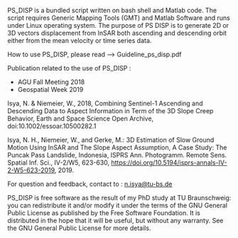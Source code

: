 PS_DISP is a bundled script written on bash shell and Matlab code. The script requires Generic Mapping Tools (GMT) and Matlab Software and runs under Linux operating system. The purpose of PS DISP is to generate 2D or 3D vectors displacement from InSAR both ascending and descending orbit either from the mean velocity or time series data.

How to use PS_DISP, please read --> Guideline_ps_disp.pdf

Publication related to the use of PS_DISP :
- AGU Fall Meeting 2018
- Geospatial Week 2019

Isya, N. & Niemeier, W., 2018, Combining Sentinel-1 Ascending and Descending Data to Aspect Information in Term of the 3D Slope Creep Behavior, Earth and Space Science Open Archive, doi:10.1002/essoar.10500282.1

Isya, N. H., Niemeier, W., and Gerke, M.: 3D Estimation of Slow Ground Motion Using  InSAR and The Slope Aspect Assumption, A Case Study: The Puncak Pass Landslide, Indonesia, ISPRS Ann. Photogramm. Remote Sens. Spatial Inf. Sci., IV-2/W5, 623-630, https://doi.org/10.5194/isprs-annals-IV-2-W5-623-2019, 2019. 

For question and feedback, contact to : n.isya@tu-bs.de

PS_DISP is free software as the result of my PhD study at TU Braunschweig: you can redistribute it and/or modify it under the terms of the GNU General Public License as published by the Free Software Foundation. It is distributed in the hope that it will be useful, but without any warranty. See the GNU General Public License for more details.
